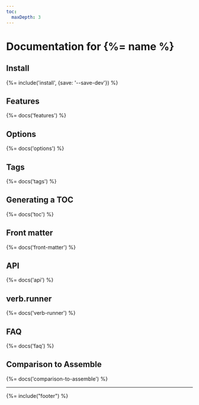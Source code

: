 ```yaml
---
toc:
  maxDepth: 3
---
```

# Documentation for {%= name %}

<!-- toc -->

## Install
{%= include('install', {save: '--save-dev'}) %}

## Features
{%= docs('features') %}

## Options
{%= docs('options') %}

## Tags
{%= docs('tags') %}

## Generating a TOC
{%= docs('toc') %}

## Front matter
{%= docs('front-matter') %}

## API
{%= docs('api') %}

## verb.runner
{%= docs('verb-runner') %}

## FAQ
{%= docs('faq') %}

## Comparison to Assemble
{%= docs('comparison-to-assemble') %}

***

{%= include("footer") %}